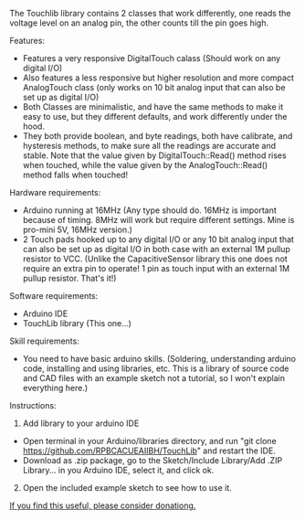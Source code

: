The Touchlib library contains 2 classes that work differently, one reads the voltage level on an analog pin, the other counts till the pin goes high.


Features:
- Features a very responsive DigitalTouch calass (Should work on any digital I/O)
- Also features a less responsive but higher resolution and more compact AnalogTouch class (only works on 10 bit analog input that can also be set up as digital I/O)
- Both Classes are minimalistic, and have the same methods to make it easy to use, but they different defaults, and work differently under the hood.
- They both provide boolean, and byte readings, both have calibrate, and hysteresis methods, to make sure all the readings are accurate and stable.
Note that the value given by DigitalTouch::Read() method rises when touched, while the value given by the AnalogTouch::Read() method falls when touched!

Hardware requirements:
- Arduino running at 16MHz (Any type should do. 16MHz is important because of timing. 8MHz will work but require different settings. Mine is pro-mini 5V, 16MHz version.)
- 2 Touch pads hooked up to any digital I/O or any 10 bit analog input that can also be set up as digital I/O in both case with an external 1M pullup resistor to VCC.
  (Unlike the CapacitiveSensor library this one does not require an extra pin to operate! 1 pin as touch input with an external 1M pullup resistor. That's it!)


Software requirements:
- Arduino IDE
- TouchLib library (This one...)


Skill requirements:
- You need to have basic arduino skills. (Soldering, understanding arduino code, installing and using libraries, etc. This is a library of source code and CAD files with an example sketch not a tutorial, so I won't explain everything here.)


Instructions:
1. Add library to your arduino IDE 
 - Open terminal in your Arduino/libraries directory, and run "git clone https://github.com/RPBCACUEAIIBH/TouchLib" and restart the IDE.
 - Download as .zip package, go to the Sketch/Include Library/Add .ZIP Library... in you Arduino IDE, select it, and click ok.
2. Open the included example sketch to see how to use it.

[If you find this useful, please consider donationg.](http://osrc.rip/Support.html)
